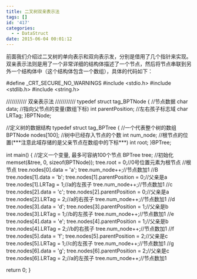 ```yaml
---
title: 二叉树双亲表示法
tags: []
id: '417'
categories:
  - - DataStruct
date: 2015-06-04 00:01:12
---
```


前面我们介绍过二叉树的单向表示和双向表示发，分别是借用了几个指针来实现。双亲表示法则是用了一个非常详细的结构体描述了一个节点，然后将节点串联到另外一个结构体中（这个结构体包含一个数组），具体的代码如下：
<!-- more -->
#define \_CRT\_SECURE\_NO\_WARNINGS
#include <stdio.h>
#include <stdlib.h>
#include <string.h>

/////////// 双亲表示法 ///////////
typedef struct tag\_BPTNode
{
//节点数据
char data;
//指向父节点的变量(数组下标)
int parentPosition;
//左右孩子标志域
char LRTag;
}BPTNode;

//定义树的数据结构
typedef struct tag\_BPTree
{
//一个代表整个树的数组
BPTNode nodes\[100\];
//树中已经存入节点的个数
int num\_node;
//根节点的位置(\*\*\*注意此域存储的是父亲节点在数组中的下标\*\*\*)
int root;
}BPTree;


int main()
{
//定义一个变量, 最多可容纳100个节点
BPTree tree;
//初始化
memset(&tree, 0, sizeof(BPTNode));
tree.root = 0;//0号位置元素为根节点
//根节点
tree.nodes\[0\].data = 'a';
tree.num\_node++;//节点数加1
//B
tree.nodes\[1\].data = 'b';
tree.nodes\[1\].parentPosition = 0;//父亲是a
tree.nodes\[1\].LRTag = 1;//a的左孩子
tree.num\_node++;//节点数加1
//c
tree.nodes\[2\].data = 'c';
tree.nodes\[2\].parentPosition = 0;//父亲是a
tree.nodes\[2\].LRTag = 2;//a的右孩子
tree.num\_node++;//节点数加1
//d
tree.nodes\[3\].data = 'd';
tree.nodes\[3\].parentPosition = 1;//父亲是b
tree.nodes\[3\].LRTag = 1;//b的左孩子
tree.num\_node++;//节点数加1
//e
tree.nodes\[4\].data = 'e';
tree.nodes\[4\].parentPosition = 1;//父亲是b
tree.nodes\[4\].LRTag = 2;//b的右孩子
tree.num\_node++;//节点数加1
//f
tree.nodes\[5\].data = 'f';
tree.nodes\[5\].parentPosition = 2;//父亲是c
tree.nodes\[5\].LRTag = 1;//c的左孩子
tree.num\_node++;//节点数加1
//g
tree.nodes\[6\].data = 'g';
tree.nodes\[6\].parentPosition = 2;//父亲是c
tree.nodes\[6\].LRTag = 2;//a的左孩子
tree.num\_node++;//节点数加1

return 0;
}